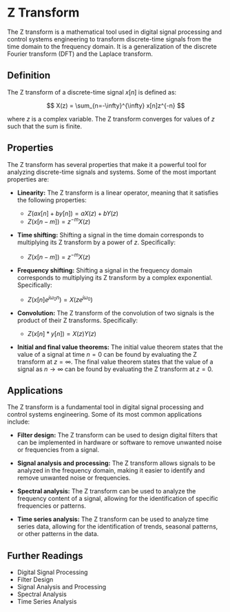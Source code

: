 # Z Transform

The Z transform is a mathematical tool used in digital signal processing and control systems engineering to transform discrete-time signals from the time domain to the frequency domain. It is a generalization of the discrete Fourier transform (DFT) and the Laplace transform.

## Definition

The Z transform of a discrete-time signal $x[n]$ is defined as:

$$
X(z) = \sum_{n=-\infty}^{\infty} x[n]z^{-n}
$$

where $z$ is a complex variable. The Z transform converges for values of $z$ such that the sum is finite.

## Properties

The Z transform has several properties that make it a powerful tool for analyzing discrete-time signals and systems. Some of the most important properties are:

- **Linearity:** The Z transform is a linear operator, meaning that it satisfies the following properties:

  - $Z(ax[n]+by[n]) = aX(z)+bY(z)$
  - $Z(x[n-m]) = z^{-m}X(z)$

- **Time shifting:** Shifting a signal in the time domain corresponds to multiplying its Z transform by a power of $z$. Specifically:

  - $Z(x[n-m]) = z^{-m}X(z)$

- **Frequency shifting:** Shifting a signal in the frequency domain corresponds to multiplying its Z transform by a complex exponential. Specifically:

  - $Z(x[n]e^{j\omega_0 n}) = X(z e^{j\omega_0})$

- **Convolution:** The Z transform of the convolution of two signals is the product of their Z transforms. Specifically:

  - $Z(x[n]*y[n])=X(z)Y(z)$

- **Initial and final value theorems:** The initial value theorem states that the value of a signal at time $n=0$ can be found by evaluating the Z transform at $z=\infty$. The final value theorem states that the value of a signal as $n\to\infty$ can be found by evaluating the Z transform at $z=0$.

## Applications

The Z transform is a fundamental tool in digital signal processing and control systems engineering. Some of its most common applications include:

- **Filter design:** The Z transform can be used to design digital filters that can be implemented in hardware or software to remove unwanted noise or frequencies from a signal.

- **Signal analysis and processing:** The Z transform allows signals to be analyzed in the frequency domain, making it easier to identify and remove unwanted noise or frequencies.

- **Spectral analysis:** The Z transform can be used to analyze the frequency content of a signal, allowing for the identification of specific frequencies or patterns.

- **Time series analysis:** The Z transform can be used to analyze time series data, allowing for the identification of trends, seasonal patterns, or other patterns in the data.

## Further Readings

- Digital Signal Processing
- Filter Design
- Signal Analysis and Processing
- Spectral Analysis
- Time Series Analysis
